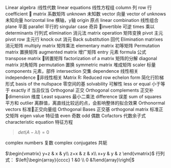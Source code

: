 Linear algebra :线性代数
linear equations 线性方程组
column 列
row 行
coefficient  matrix 系数矩阵
unknown 未知数
vector 向量
vector of unknows 未知向量
horizontal line 横轴，y轴
origin 原点
linear combination 线性组合
plane 平面
parallel 平行的
singular case 奇异
invertible 可逆
times 乘以
determinants 行列式
elimination 消元法
matrix operation  矩阵变换
pivot 主元
pivot row 主元行
knock out 消元
Back substitution 回代
Elimination matrixes 消元矩阵
multiply matrix 矩阵乘法
elementary matrix 初等矩阵
Permutation matrix 置换矩阵
augmented matrix 增广矩阵
entry 元素
formula 公式
transpose matrix 转置矩阵
factorization of a matrix 矩阵的分解
diagonal matrix 对角矩阵
permutation 置换
symmetric matrix 堆成矩阵
scaler 标量
components 元素，部件
intersection 交集
dependence 线性相关
independence 非线性相关
Matrix R: Reduced row echelon form 简化行阶梯形式
basis of the nullspace 零空间的基
solvability 可解性
less or equal 小于等于
 exactly if 当且仅当
 Orthogonal 正交
 Orthogonal complements 正交补
 dimension 维度
 Least squares 最小二乘法
 difference 误差
 sum of squares 平方和
outlier 离群值，离直线比较远的点，会影响整体的拟合效果
Orthonormal vectors  标准正交向量组
Orthogonal Bases 正交基
orthogonal matrix 标准正交矩阵
eigen value 特征值
even 奇数
odd 偶数
Cofactors 代数余子式
characteristic equation 特征方程
> $det (A-\lambda I)=0$

complex numbers 复数
complex conjugates 共轭

$\begin{vmatrix}
y+z & x & y\\
z+x & z & x\\
x+y & y & z
\end{vmatrix}$
行列式：
$\left|\begin{array}{cccc}
1 &0 \\ 0 &1\end{array}\right|$
